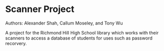 Scanner Project
===============

Authors: Alexander Shah, Callum Moseley, and Tony Wu

A project for the Richmond Hill High School library which works with their scanners to access a database of students for uses such as password recorvery.
